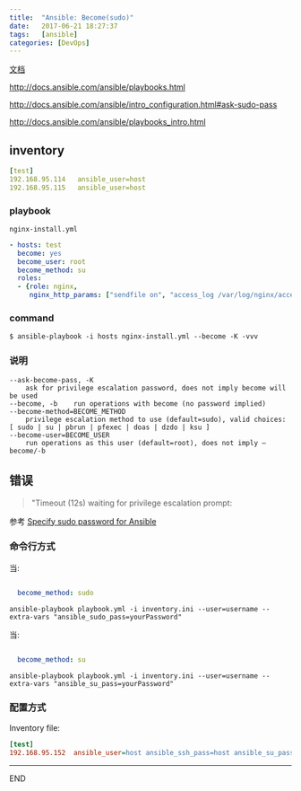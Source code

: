 ```yaml
---
title:  "Ansible: Become(sudo)"
date:   2017-06-21 18:27:37
tags:   [ansible]
categories: [DevOps]
---
```



[文档](http://docs.ansible.com/ansible/become.html)

http://docs.ansible.com/ansible/playbooks.html

http://docs.ansible.com/ansible/intro_configuration.html#ask-sudo-pass

http://docs.ansible.com/ansible/playbooks_intro.html

## inventory
```yaml
[test]
192.168.95.114   ansible_user=host
192.168.95.115   ansible_user=host
```

### playbook
`nginx-install.yml`

```yaml
- hosts: test
  become: yes
  become_user: root
  become_method: su
  roles:
  - {role: nginx,
     nginx_http_params: ["sendfile on", "access_log /var/log/nginx/access.log"]
```

### command
```shell
$ ansible-playbook -i hosts nginx-install.yml --become -K -vvv
```

### 说明
```
--ask-become-pass, -K
 	ask for privilege escalation password, does not imply become will be used
--become, -b	run operations with become (no password implied)
--become-method=BECOME_METHOD
 	privilege escalation method to use (default=sudo), valid choices: [ sudo | su | pbrun | pfexec | doas | dzdo | ksu ]
--become-user=BECOME_USER
 	run operations as this user (default=root), does not imply –become/-b
```

## 错误
> "Timeout (12s) waiting for privilege escalation prompt:

参考 [Specify sudo password for Ansible](https://stackoverflow.com/questions/21870083/specify-sudo-password-for-ansible)

### 命令行方式
当:
```yml

  become_method: sudo
```
```shell
ansible-playbook playbook.yml -i inventory.ini --user=username --extra-vars "ansible_sudo_pass=yourPassword"
```
当:
```yml

  become_method: su
```
```shell
ansible-playbook playbook.yml -i inventory.ini --user=username --extra-vars "ansible_su_pass=yourPassword"
```

### 配置方式
Inventory file:
```ini
[test]
192.168.95.152  ansible_user=host ansible_ssh_pass=host ansible_su_pass=host
```


---
END
